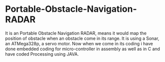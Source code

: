 # Portable-Obstacle-Navigation-RADAR
It is an Portable Obstacle Navigation RADAR, means it would map the position of obstacle when an obstacle come in its range. It is using a Sonar, an ATMega328p, a servo motor. Now when we come in its coding i have done embedded coding for micro-controller in assembly as well as in C and have coded Processing using JAVA.
